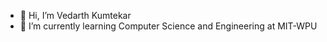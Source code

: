 - 👋 Hi, I’m Vedarth Kumtekar
- 🌱 I’m currently learning Computer Science and Engineering at MIT-WPU

<!---
vedarth12/vedarth12 is a ✨ special ✨ repository because its `README.md` (this file) appears on your GitHub profile.
You can click the Preview link to take a look at your changes.
--->
